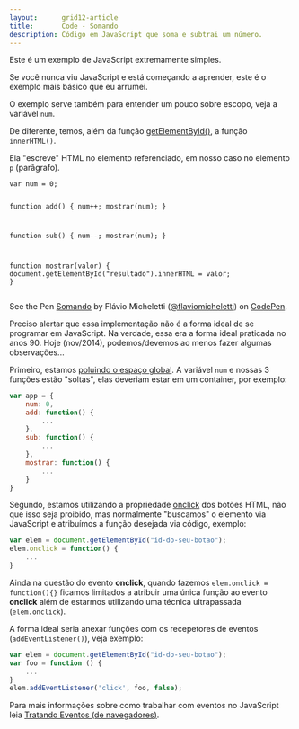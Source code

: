 ```yaml
---
layout:      grid12-article
title:       Code - Somando
description: Código em JavaScript que soma e subtrai um número.
---
```


Este é um exemplo de JavaScript extremamente simples.

Se você nunca viu JavaScript e está começando a aprender, este é o exemplo mais básico que eu arrumei.

O exemplo serve também para entender um pouco sobre escopo, veja a variável `num`.

De diferente, temos, além da função [getElementById()](/javascript/refs/getelementbyid/), a função `innerHTML()`.

Ela "escreve" HTML no elemento referenciado, em nosso caso no elemento `p` (parâgrafo).


<div data-height="372" data-theme-id="2897" data-slug-hash="mJhKg" data-default-tab="js" data-user="flaviomicheletti" class='codepen'><pre><code>var num = 0;

function add() {
    num++;
    mostrar(num);
}

function sub() {
    num--;
    mostrar(num);
}

function mostrar(valor) {
    document.getElementById(&quot;resultado&quot;).innerHTML = valor;
}</code></pre>
<p>See the Pen <a href='http://codepen.io/flaviomicheletti/pen/mJhKg/'>Somando</a> by Flávio Micheletti (<a href='http://codepen.io/flaviomicheletti'>@flaviomicheletti</a>) on <a href='http://codepen.io'>CodePen</a>.</p>
</div><script async src="//assets.codepen.io/assets/embed/ei.js"></script>


Preciso alertar que essa implementação não é a forma ideal de se programar em JavaScript. Na verdade, essa era a forma
ideal praticada no anos 90. Hoje (nov/2014), podemos/devemos ao menos fazer algumas observações...

Primeiro, estamos [poluindo o espaço global](/javascript/refs/objeto-global/). A variável `num` e nossas 3 funções estão
"soltas", elas deveriam estar em um container, por exemplo:

```javascript
var app = {
    num: 0,
    add: function() {
        ...
    },
    sub: function() {
        ...
    },
    mostrar: function() {
        ...
    }
}
```

Segundo, estamos utilizando a propriedade [onclick](https://developer.mozilla.org/en-US/docs/Web/API/GlobalEventHandlers.onclick "link-externo")
dos botões HTML, não que isso seja proibido, mas normalmente "buscamos" o elemento via JavaScript e atribuímos a função desejada via código, exemplo:

```javascript
var elem = document.getElementById("id-do-seu-botao");
elem.onclick = function() {
    ...
}
```

Ainda na questão do evento __onclick__, quando fazemos `elem.onclick = function(){}` ficamos limitados a atribuir uma
única função ao evento __onclick__ além de estarmos utilizando uma técnica ultrapassada (`elem.onclick`).

A forma ideal seria anexar funções com os recepetores de eventos (`addEventListener()`), veja exemplo:

```javascript
var elem = document.getElementById("id-do-seu-botao");
var foo = function () {
    ...
}
elem.addEventListener('click', foo, false);
```

Para mais informações sobre como trabalhar com eventos no JavaScript leia 
[Tratando Eventos (de navegadores)](/javascript/tratando-eventos/).

